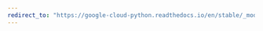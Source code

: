 ```yaml
---
redirect_to: "https://google-cloud-python.readthedocs.io/en/stable/_modules/google/cloud/pubsub_v1/subscriber/client.html"
---
```

